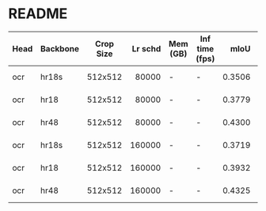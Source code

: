 # README
| Head | Backbone | Crop Size | Lr schd | Mem (GB) | Inf time (fps) |  mIoU  | mIoU(multi scale) |                                                                                                                                                                           download                                                                                                                                                                           |
|------|----------|-----------|--------:|----------|----------------|-------:|-------------------|--------------------------------------------------------------------------------------------------------------------------------------------------------------------------------------------------------------------------------------------------------------------------------------------------------------------------------------------------------------|
| ocr  | hr18s    | 512x512   |   80000 | -        | -              | 0.3506 | -                 | [model](https://open-mmlab.s3.ap-northeast-2.amazonaws.com/mmsegmentation/models/ocrnet/ocr_hr18s_512x512_80ki_ade/ocr_hr18s_512x512_80ki_ade_20200615_055600-630de38c.pth) &#124; [log](https://open-mmlab.s3.ap-northeast-2.amazonaws.com/mmsegmentation/models/ocrnet/ocr_hr18s_512x512_80ki_ade/ocr_hr18s_512x512_80ki_ade-20200615_055600.log.json)     |
| ocr  | hr18     | 512x512   |   80000 | -        | -              | 0.3779 | -                 | [model](https://open-mmlab.s3.ap-northeast-2.amazonaws.com/mmsegmentation/models/ocrnet/ocr_hr18_512x512_80ki_ade/ocr_hr18_512x512_80ki_ade_20200615_053157-5c7372c9.pth) &#124; [log](https://open-mmlab.s3.ap-northeast-2.amazonaws.com/mmsegmentation/models/ocrnet/ocr_hr18_512x512_80ki_ade/ocr_hr18_512x512_80ki_ade-20200615_053157.log.json)         |
| ocr  | hr48     | 512x512   |   80000 | -        | -              | 0.4300 | -                 | [model](https://open-mmlab.s3.ap-northeast-2.amazonaws.com/mmsegmentation/models/ocrnet/ocr_hr48_512x512_80ki_ade/ocr_hr48_512x512_80ki_ade_20200615_021518-26b19b9b.pth) &#124; [log](https://open-mmlab.s3.ap-northeast-2.amazonaws.com/mmsegmentation/models/ocrnet/ocr_hr48_512x512_80ki_ade/ocr_hr48_512x512_80ki_ade-20200615_021518.log.json)         |
| ocr  | hr18s    | 512x512   |  160000 | -        | -              | 0.3719 | -                 | [model](https://open-mmlab.s3.ap-northeast-2.amazonaws.com/mmsegmentation/models/ocrnet/ocr_hr18s_512x512_160ki_ade/ocr_hr18s_512x512_160ki_ade_20200615_184505-37c7359f.pth) &#124; [log](https://open-mmlab.s3.ap-northeast-2.amazonaws.com/mmsegmentation/models/ocrnet/ocr_hr18s_512x512_160ki_ade/ocr_hr18s_512x512_160ki_ade-20200615_184505.log.json) |
| ocr  | hr18     | 512x512   |  160000 | -        | -              | 0.3932 | -                 | [model](https://open-mmlab.s3.ap-northeast-2.amazonaws.com/mmsegmentation/models/ocrnet/ocr_hr18_512x512_160ki_ade/ocr_hr18_512x512_160ki_ade_20200615_200940-e730cd3e.pth) &#124; [log](https://open-mmlab.s3.ap-northeast-2.amazonaws.com/mmsegmentation/models/ocrnet/ocr_hr18_512x512_160ki_ade/ocr_hr18_512x512_160ki_ade-20200615_200940.log.json)     |
| ocr  | hr48     | 512x512   |  160000 | -        | -              | 0.4325 | -                 | [model](https://open-mmlab.s3.ap-northeast-2.amazonaws.com/mmsegmentation/models/ocrnet/ocr_hr48_512x512_160ki_ade/ocr_hr48_512x512_160ki_ade_20200615_184705-37128658.pth) &#124; [log](https://open-mmlab.s3.ap-northeast-2.amazonaws.com/mmsegmentation/models/ocrnet/ocr_hr48_512x512_160ki_ade/ocr_hr48_512x512_160ki_ade-20200615_184705.log.json)     |
